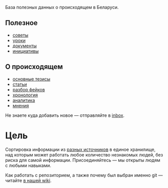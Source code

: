 База полезных данных о происходящем в Беларуси.

## Полезное

- [советы](./advices)
- [уроки](./guides)
- [документы](./documents)
- [инициативы](./initiatives)

## О происходящем
- [основные тезисы](./theses)
- [статьи](./articles)
- [разбор фейков](./fakes)
- [хронология](./timeline)
- [аналитика](./articles/analytics)
- [мнения](./articles/opinions)

Не знаете куда добавить новое — отправляйте в [inbox](./inbox).

# Цель

Сортировка информации из [разных источников](./sources) в единое хранилище, над которым может работать любое количество незнакомых людей, без риска для самой информации. Присоединяйтесь — мы открыты людям с любыми навыками. 

Как работать с репозиторием, а также почему был выбран именно git — читайте [в нашей wiki](https://github.com/free-belarus/info/wiki).
